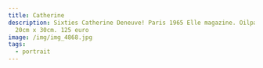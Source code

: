 ```yaml
---
title: Catherine
description: Sixties Catherine Deneuve! Paris 1965 Elle magazine. Oilpainting
  20cm x 30cm. 125 euro
image: /img/img_4868.jpg
tags:
  - portrait
---
```

